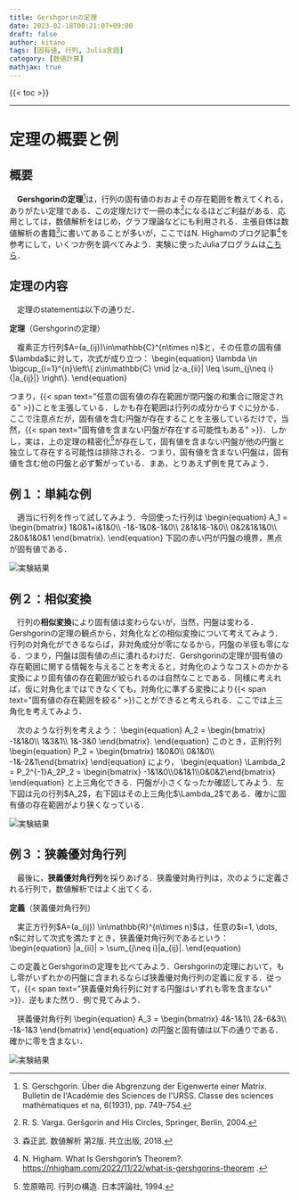 ```yaml
---
title: Gershgorinの定理
date: 2023-02-18T00:21:07+09:00
draft: false
author: kitano
tags: [固有値, 行列, Julia言語]
category: [数値計算]
mathjax: true
---
```

{{< toc >}}

***

# 定理の概要と例

## 概要
　**Gershgorinの定理**[^1]は，行列の固有値のおおよその存在範囲を教えてくれる，ありがたい定理である．この定理だけで一冊の本[^5]になるほどご利益がある．応用としては，数値解析をはじめ，グラフ理論などにも利用される．主張自体は数値解析の書籍[^4]に書いてあることが多いが，ここではN. Highamのブログ記事[^2]を参考にして，いくつか例を調べてみよう．実験に使ったJuliaプログラムは[こちら](https://github.com/kitano-AppMath/my-julia-works/blob/main/Gershgorin's-Theorem.ipynb)．

## 定理の内容
　定理のstatementは以下の通りだ．
<div>
<b>定理</b>（Gershgorinの定理）
<p>　複素正方行列$A=(a_{ij})\in\mathbb{C}^{n\times n}$と，その任意の固有値$\lambda$に対して，次式が成り立つ：
\begin{equation}
\lambda \in \bigcup_{i=1}^{n}\left\{ z\in\mathbb{C} \mid  |z-a_{ii}| \leq \sum_{j\neq i}{|a_{ij}|} \right\}.  
\end{equation}
</p>
</div>

つまり，{{< span text="任意の固有値の存在範囲が閉円盤の和集合に限定される" >}}ことを主張している．しかも存在範囲は行列の成分からすぐに分かる．ここで注意点だが，固有値を含む円盤が存在することを主張しているだけで，当然，{{< span text="固有値を含まない円盤が存在する可能性もある" >}}．しかし，実は，上の定理の精密化[^3]が存在して，固有値を含まない円盤が他の円盤と独立して存在する可能性は排除される．つまり，固有値を含まない円盤は，固有値を含む他の円盤と必ず繋がっている．まあ，とりあえず例を見てみよう．

## 例１：単純な例
<div>
<p>　適当に行列を作って試してみよう．今回使った行列は
\begin{equation}
    A_1 = \begin{bmatrix} 1&0&1+i&1&0\\ -1&-1&0&-1&0\\ 2&1&1&-1&0\\ 0&2&1&1&0\\ 2&0&1&0&1 \end{bmatrix}.  
\end{equation}
下図の赤い円が円盤の境界，黒点が固有値である．</p>
<img src="/2023-02-18/fig1.png" alt="実験結果" />
</div>

## 例２：相似変換
<div>
<p>　行列の<b>相似変換</b>により固有値は変わらないが，当然，円盤は変わる．Gershgorinの定理の観点から，対角化などの相似変換について考えてみよう．行列の対角化ができるならば，非対角成分が零になるから，円盤の半径も零になる．つまり，円盤は固有値の点に潰れるわけだ．Gershgorinの定理が固有値の存在範囲に関する情報を与えることを考えると，対角化のようなコストのかかる変換により固有値の存在範囲が絞られるのは自然なことである．同様に考えれば，仮に対角化まではできなくても，対角化に準ずる変換により{{< span text="固有値の存在範囲を絞る" >}}ことができると考えられる．ここでは上三角化を考えてみよう．</p>

<p>　次のような行列を考えよう：
\begin{equation}
    A_2 = \begin{bmatrix}  -1&1&0\\ 1&3&1\\ 1&-3&0 \end{bmatrix}.  
\end{equation}
このとき，正則行列
\begin{equation}
    P_2 = \begin{bmatrix}  1&0&0\\ 0&1&0\\ -1&-2&1\end{bmatrix}
\end{equation}
により，
\begin{equation}
    \Lambda_2 = P_2^{-1}A_2P_2 = \begin{bmatrix}  -1&1&0\\0&1&1\\0&0&2\end{bmatrix}
\end{equation}
と上三角化できる．円盤が小さくなったか確認してみよう．左下図は元の行列$A_2$，右下図はその上三角化$\Lambda_2$である．確かに固有値の存在範囲がより狭くなっている．</p>
<img src="/2023-02-18/fig2.png" alt="実験結果" />
</div>

## 例３：狭義優対角行列
<div>
<p>　最後に，<b>狭義優対角行列</b>を採りあげる．狭義優対角行列は，次のように定義される行列で，数値解析ではよく出てくる．</p>
<b>定義</b>（狭義優対角行列）
<p>　実正方行列$A=(a_{ij}) \in\mathbb{R}^{n\times n}$は，任意の$i=1, \dots, n$に対して次式を満たすとき，狭義優対角行列であるという：
\begin{equation}
    |a_{ii}| > \sum_{j\neq i}|a_{ij}|.  
\end{equation}</p>
<p>この定義とGershgorinの定理を比べてみよう．Gershgorinの定理において，もし零がいずれかの円盤に含まれるならば狭義優対角行列の定義に反する．従って，{{< span text="狭義優対角行列に対する円盤はいずれも零を含まない" >}}．逆もまた然り．例で見てみよう．</p>

<p>　狭義優対角行列
\begin{equation}
    A_3 = \begin{bmatrix}  4&-1&1\\ 2&-6&3\\ -1&-1&3 \end{bmatrix}
\end{equation}
の円盤と固有値は以下の通りである．確かに零を含まない．</p>
<img src="/2023-02-18/fig3.png" alt="実験結果" />
</div>


[^1]: S. Gerschgorin. Über die Abgrenzung der Eigenwerte einer Matrix. Bulletin de l'Académie des Sciences de l'URSS. Classe des sciences mathématiques et na, 6(1931), pp. 749–754. 
[^2]: N. Higham. What Is Gershgorin’s Theorem?. https://nhigham.com/2022/11/22/what-is-gershgorins-theorem .
[^3]: 笠原晧司. 行列の構造. 日本評論社, 1994. 
[^4]: 森正武. 数値解析 第2版. 共立出版, 2018. 
[^5]: R. S. Varga. Geršgorin and His Circles, Springer, Berlin, 2004. 
